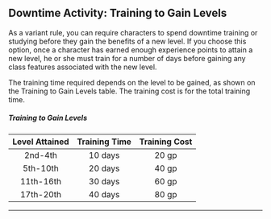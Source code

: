 ﻿## Downtime Activity: Training to Gain Levels

As a variant rule, you can require characters to spend downtime training or studying before they gain the benefits of a new level. If you choose this option, once a character has earned enough experience points to attain a new level, he or she must train for a number of days before gaining any class features associated with the new level.

The training time required depends on the level to be gained, as shown on the Training to Gain Levels table. The training cost is for the total training time.

##### Training to Gain Levels
| Level Attained | Training Time | Training Cost |
|:--------------:|:-------------:|:-------------:|
|     2nd-4th    |    10 days    |     20 gp     |
|    5th-10th    |    20 days    |     40 gp     |
|    11th-16th   |    30 days    |     60 gp     |
|    17th-20th   |    40 days    |     80 gp     |

---

